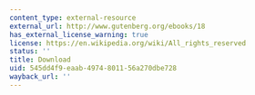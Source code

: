```yaml
---
content_type: external-resource
external_url: http://www.gutenberg.org/ebooks/18
has_external_license_warning: true
license: https://en.wikipedia.org/wiki/All_rights_reserved
status: ''
title: Download
uid: 545dd4f9-eaab-4974-8011-56a270dbe728
wayback_url: ''
---
```

